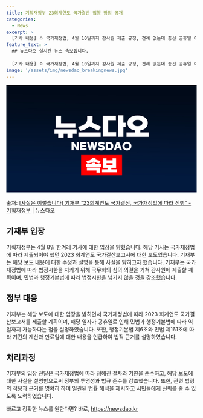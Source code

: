 ```yaml
---
title: 기획재정부 23회계연도 국가결산 집행 방침 공개
categories:
  - News
excerpt: >
  [기사 내용] ㅇ 국가재정법, 4월 10일까지 감사원 제출 규정, 전례 없는데 총선 공휴일 이유로 11일 발…
feature_text: >
  ## 뉴스다오 실시간 뉴스 속보입니다.

  [기사 내용] ㅇ 국가재정법, 4월 10일까지 감사원 제출 규정, 전례 없는데 총선 공휴일 이유로 11일 발…
image: '/assets/img/newsdao_breakingnews.jpg'
---
```


![뉴스다오 속보](/assets/img/newsdao_breakingnews.jpg)

<p>출처: <a href="https://newsdao.kr/3562" rel="dofollow">[사실은 이렇습니다] 기재부 “23회계연도 국가결산, 국가재정법에 따라 진행” - 기획재정부</a> | 뉴스다오</p>

<h2 data-ke-size="size26">기재부 입장</h2>
<p data-ke-size="size16">기획재정부는 4월 8일 한겨레 기사에 대한 입장을 밝혔습니다. 해당 기사는 국가재정법에 따라 제출되어야 했던 2023 회계연도 국가결산보고서에 대한 보도였습니다. 기재부는 해당 보도 내용에 대한 수정과 설명을 통해 사실을 밝히고자 했습니다. 기재부는 국가재정법에 따라 법정시한을 지키기 위해 국무회의 심의·의결을 거쳐 감사원에 제출할 계획이며, 민법과 행정기본법에 따라 법정시한을 넘기지 않을 것을 강조했습니다.</p>

<h2 data-ke-size="size26">정부 대응</h2>
<p data-ke-size="size16">기재부는 해당 보도에 대한 입장을 밝히면서 국가재정법에 따라 2023 회계연도 국가결산보고서를 제출할 계획이며, 해당 일자가 공휴일로 인해 민법과 행정기본법에 따라 익일까지 가능하다는 점을 설명하였습니다. 또한, 행정기본법 제6조와 민법 제161조에 따라 기간의 계산과 만료일에 대한 내용을 언급하여 법적 근거를 설명하였습니다.</p>

<h2 data-ke-size="size26">처리과정</h2>
<p data-ke-size="size16">기재부의 입장 전달은 국가재정법에 따라 정해진 절차와 기한을 준수하고, 해당 보도에 대한 사실을 설명함으로써 정부의 투명성과 법규 준수를 강조했습니다. 또한, 관련 법령의 적용과 근거를 명확히 하여 일관된 법률 해석을 제시하고 시민들에게 신뢰를 줄 수 있도록 노력하였습니다.</p>
 

빠르고 정확한 뉴스를 원한다면? 바로, <a href="https://newsdao.kr" rel="dofollow">https://newsdao.kr</a>


